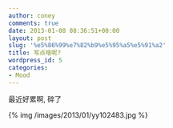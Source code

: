 ```yaml
---
author: coney
comments: true
date: 2013-01-08 08:36:51+00:00
layout: post
slug: '%e5%86%99%e7%82%b9%e5%95%a5%e5%91%a2'
title: 写点啥呢?
wordpress_id: 5
categories:
- Mood
---
```


最近好累啊, 碎了

{% img /images/2013/01/yy102483.jpg %}

